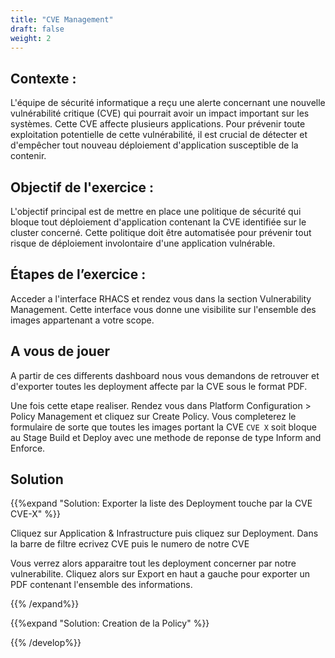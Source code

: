 ```yaml
---
title: "CVE Management"
draft: false
weight: 2
---
```


## Contexte :

L'équipe de sécurité informatique a reçu une alerte concernant une nouvelle vulnérabilité critique (CVE) qui pourrait avoir un impact important sur les systèmes. Cette CVE affecte plusieurs  applications. Pour prévenir toute exploitation potentielle de cette vulnérabilité, il est crucial de détecter et d'empêcher tout nouveau déploiement d'application susceptible de la contenir.

## Objectif de l'exercice :

L'objectif principal est de mettre en place une politique de sécurité qui bloque tout déploiement d'application contenant la CVE identifiée sur le cluster concerné. Cette politique doit être automatisée pour prévenir tout risque de déploiement involontaire d'une application vulnérable.

## Étapes de l’exercice :

Acceder a l'interface RHACS et rendez vous dans la section Vulnerability Management. Cette interface vous donne une visibilite sur l'ensemble des images appartenant a votre scope.

## A vous de jouer 

A partir de ces differents dashboard nous vous demandons de retrouver et d'exporter toutes les deployment affecte par la CVE sous le format PDF. 

Une fois cette etape realiser. Rendez vous dans Platform Configuration > Policy Management et cliquez sur Create Policy. Vous completerez le formulaire de sorte que toutes les images portant la CVE `CVE X` soit bloque au Stage Build et Deploy avec une methode de reponse de type Inform and Enforce.

## Solution


{{%expand "Solution: Exporter la liste des Deployment touche par la CVE CVE-X" %}}

Cliquez sur Application & Infrastructure puis cliquez sur Deployment. Dans la barre de filtre ecrivez CVE puis le numero de notre CVE

Vous verrez alors apparaitre tout les deployment concerner par notre vulnerabilite. Cliquez alors sur Export en haut a gauche pour exporter un PDF contenant l'ensemble des informations.

{{% /expand%}}

{{%expand "Solution: Creation de la Policy" %}}

{{% /develop%}}



